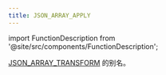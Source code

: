 ```yaml
---
title: JSON_ARRAY_APPLY
---
```

import FunctionDescription from '@site/src/components/FunctionDescription';

<FunctionDescription description="引入或更新: v1.2.644"/>

[JSON_ARRAY_TRANSFORM](json-array-transform.md) 的别名。